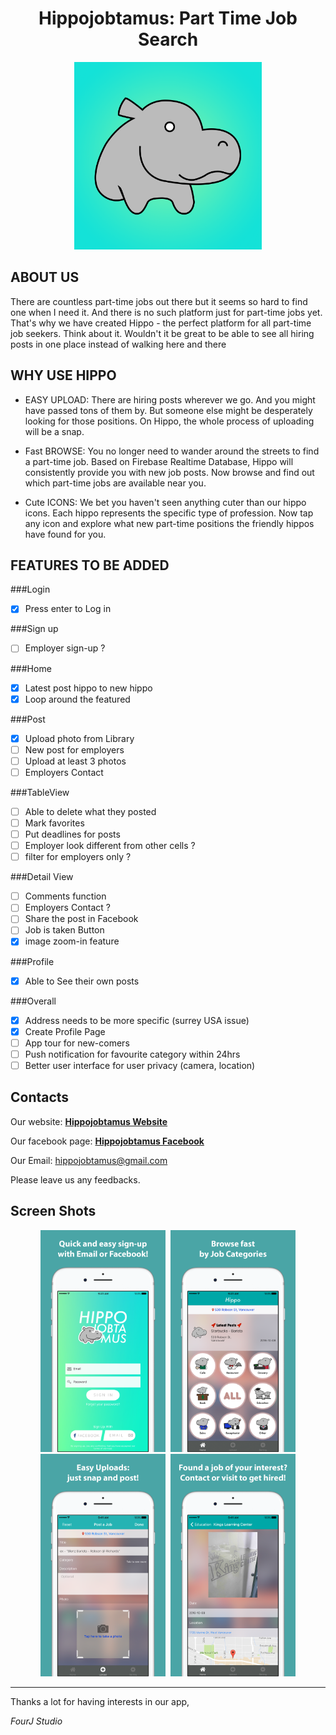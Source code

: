 <h1 align = "center">Hippojobtamus: Part Time Job Search</h1>
<p align="center">
  <img src="./Screenshots/icon1024x1024.png" width="300">
</p>

## ABOUT US

There are countless part-time jobs out there but it seems so hard to find one when I need it. And there is no such platform just for part-time jobs yet. That's why we have created Hippo - the perfect platform for all part-time job seekers. Think about it. Wouldn't it be great to be able to see all hiring posts in one place instead of walking here and there

## WHY USE HIPPO

* EASY UPLOAD: There are hiring posts wherever we go. And you might have passed tons of them by. But someone else might be desperately looking for those positions. On Hippo, the whole process of uploading will be a snap. 

* Fast BROWSE: You no longer need to wander around the streets to find a part-time job. Based on Firebase Realtime Database, Hippo will consistently provide you with new job posts. Now browse and find out which part-time jobs are available near you.

* Cute ICONS: We bet you haven't seen anything cuter than our hippo icons. Each hippo represents the specific type of profession. Now tap any icon and explore what new part-time positions the friendly hippos have found for you.

## FEATURES TO BE ADDED

###Login
- [x] Press enter to Log in

###Sign up
  - [ ] Employer sign-up ?

###Home
- [x] Latest post hippo to new hippo
- [x] Loop around the featured

###Post
  - [x] Upload photo from Library
  - [ ] New post for employers
  - [ ] Upload at least 3 photos
  - [ ] Employers Contact

###TableView
  - [ ] Able to delete what they posted
  - [ ] Mark favorites
  - [ ] Put deadlines for posts
  - [ ] Employer look different from other cells ?
  - [ ] filter for employers only ?

###Detail View
  - [ ] Comments function
  - [ ] Employers Contact ?
  - [ ] Share the post in Facebook
  - [ ] Job is taken Button
  - [x] image zoom-in feature

###Profile
- [x] Able to See their own posts

###Overall
- [x] Address needs to be more specific (surrey USA issue)
- [x] Create Profile Page
- [ ] App tour for new-comers
- [ ] Push notification for favourite category within 24hrs
- [ ] Better user interface for user privacy (camera, location)

## Contacts

Our website: **[Hippojobtamus Website][1]**

Our facebook page: **[Hippojobtamus Facebook][2]**

Our Email: hippojobtamus@gmail.com


Please leave us any feedbacks.

## Screen Shots

<div align="center">

<img src="./Screenshots/1_5.5.png" width="200" hspace="2">
<img src="./Screenshots/2_5.5.png" width="200" hspace="2">
<img src="./Screenshots/3.png" width="200" hspace="2">
<img src="./Screenshots/4_5.5.png" width="200" hspace="2">
  
</div>


---

Thanks a lot for having interests in our app,

*FourJ Studio*

[1]: http://sanghyunju.wixsite.com/hippojobtamus
[2]: https://www.facebook.com/Hippojobtamus
